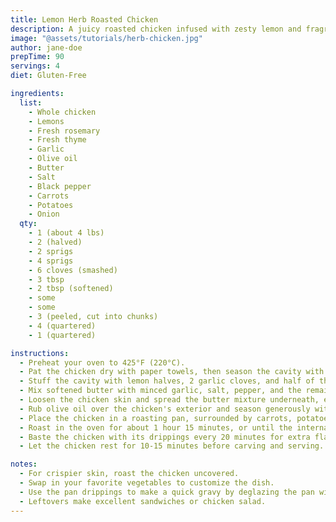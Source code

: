```yaml
---
title: Lemon Herb Roasted Chicken
description: A juicy roasted chicken infused with zesty lemon and fragrant herbs, perfect for a family dinner.
image: "@assets/tutorials/herb-chicken.jpg"
author: jane-doe
prepTime: 90
servings: 4
diet: Gluten-Free

ingredients:
  list:
    - Whole chicken
    - Lemons
    - Fresh rosemary
    - Fresh thyme
    - Garlic
    - Olive oil
    - Butter
    - Salt
    - Black pepper
    - Carrots
    - Potatoes
    - Onion
  qty:
    - 1 (about 4 lbs)
    - 2 (halved)
    - 2 sprigs
    - 4 sprigs
    - 6 cloves (smashed)
    - 3 tbsp
    - 2 tbsp (softened)
    - some
    - some
    - 3 (peeled, cut into chunks)
    - 4 (quartered)
    - 1 (quartered)

instructions:
  - Preheat your oven to 425°F (220°C).
  - Pat the chicken dry with paper towels, then season the cavity with salt and pepper.
  - Stuff the cavity with lemon halves, 2 garlic cloves, and half of the rosemary and thyme.
  - Mix softened butter with minced garlic, salt, pepper, and the remaining chopped herbs.
  - Loosen the chicken skin and spread the butter mixture underneath, ensuring an even coating.
  - Rub olive oil over the chicken's exterior and season generously with salt and pepper.
  - Place the chicken in a roasting pan, surrounded by carrots, potatoes, and onion.
  - Roast in the oven for about 1 hour 15 minutes, or until the internal temperature reaches 165°F (74°C) at the thickest part of the thigh.
  - Baste the chicken with its drippings every 20 minutes for extra flavor and moisture.
  - Let the chicken rest for 10-15 minutes before carving and serving.

notes:
  - For crispier skin, roast the chicken uncovered.
  - Swap in your favorite vegetables to customize the dish.
  - Use the pan drippings to make a quick gravy by deglazing the pan with chicken stock and whisking in a bit of flour.
  - Leftovers make excellent sandwiches or chicken salad.
---
```

